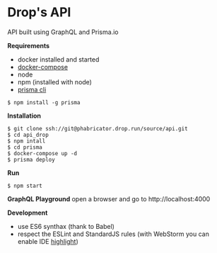 # Drop's API
API built using GraphQL and Prisma.io

**Requirements**
 - docker installed and started
 - [docker-compose](https://docs.docker.com/compose/install/)
 - node
 - npm (installed with node)
 - [prisma cli](https://www.prisma.io/docs/prisma-cli-and-configuration/using-the-prisma-cli-alx4/)
```
$ npm install -g prisma
```

**Installation**
```
$ git clone ssh://git@phabricator.drop.run/source/api.git
$ cd api_drop
$ npm intall
$ cd prisma
$ docker-compose up -d
$ prisma deploy
```

**Run**
```
$ npm start
```

**GraphQL Playground**
open a browser and go to http://localhost:4000

**Development**
 - use ES6 synthax (thank to Babel)
 - respect the ESLint and StandardJS rules (with WebStorm you can enable IDE [highlight](https://www.jetbrains.com/help/webstorm/eslint.html))
